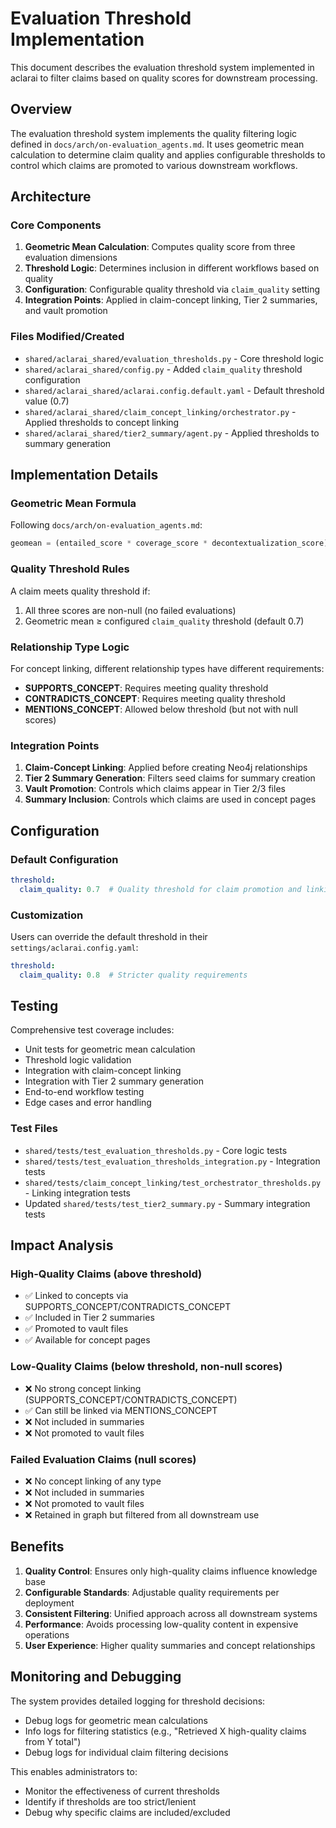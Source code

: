# Evaluation Threshold Implementation

This document describes the evaluation threshold system implemented in aclarai to filter claims based on quality scores for downstream processing.

## Overview

The evaluation threshold system implements the quality filtering logic defined in `docs/arch/on-evaluation_agents.md`. It uses geometric mean calculation to determine claim quality and applies configurable thresholds to control which claims are promoted to various downstream workflows.

## Architecture

### Core Components

1. **Geometric Mean Calculation**: Computes quality score from three evaluation dimensions
2. **Threshold Logic**: Determines inclusion in different workflows based on quality
3. **Configuration**: Configurable quality threshold via `claim_quality` setting
4. **Integration Points**: Applied in claim-concept linking, Tier 2 summaries, and vault promotion

### Files Modified/Created

- `shared/aclarai_shared/evaluation_thresholds.py` - Core threshold logic
- `shared/aclarai_shared/config.py` - Added `claim_quality` threshold configuration
- `shared/aclarai_shared/aclarai.config.default.yaml` - Default threshold value (0.7)
- `shared/aclarai_shared/claim_concept_linking/orchestrator.py` - Applied thresholds to concept linking
- `shared/aclarai_shared/tier2_summary/agent.py` - Applied thresholds to summary generation

## Implementation Details

### Geometric Mean Formula

Following `docs/arch/on-evaluation_agents.md`:

```python
geomean = (entailed_score * coverage_score * decontextualization_score) ** (1/3)
```

### Quality Threshold Rules

A claim meets quality threshold if:
1. All three scores are non-null (no failed evaluations)
2. Geometric mean ≥ configured `claim_quality` threshold (default 0.7)

### Relationship Type Logic

For concept linking, different relationship types have different requirements:

- **SUPPORTS_CONCEPT**: Requires meeting quality threshold
- **CONTRADICTS_CONCEPT**: Requires meeting quality threshold  
- **MENTIONS_CONCEPT**: Allowed below threshold (but not with null scores)

### Integration Points

1. **Claim-Concept Linking**: Applied before creating Neo4j relationships
2. **Tier 2 Summary Generation**: Filters seed claims for summary creation
3. **Vault Promotion**: Controls which claims appear in Tier 2/3 files
4. **Summary Inclusion**: Controls which claims are used in concept pages

## Configuration

### Default Configuration

```yaml
threshold:
  claim_quality: 0.7  # Quality threshold for claim promotion and linking
```

### Customization

Users can override the default threshold in their `settings/aclarai.config.yaml`:

```yaml
threshold:
  claim_quality: 0.8  # Stricter quality requirements
```

## Testing

Comprehensive test coverage includes:

- Unit tests for geometric mean calculation
- Threshold logic validation
- Integration with claim-concept linking
- Integration with Tier 2 summary generation
- End-to-end workflow testing
- Edge cases and error handling

### Test Files

- `shared/tests/test_evaluation_thresholds.py` - Core logic tests
- `shared/tests/test_evaluation_thresholds_integration.py` - Integration tests
- `shared/tests/claim_concept_linking/test_orchestrator_thresholds.py` - Linking integration tests
- Updated `shared/tests/test_tier2_summary.py` - Summary integration tests

## Impact Analysis

### High-Quality Claims (above threshold)
- ✅ Linked to concepts via SUPPORTS_CONCEPT/CONTRADICTS_CONCEPT
- ✅ Included in Tier 2 summaries
- ✅ Promoted to vault files
- ✅ Available for concept pages

### Low-Quality Claims (below threshold, non-null scores)
- ❌ No strong concept linking (SUPPORTS_CONCEPT/CONTRADICTS_CONCEPT)
- ✅ Can still be linked via MENTIONS_CONCEPT
- ❌ Not included in summaries
- ❌ Not promoted to vault files

### Failed Evaluation Claims (null scores)
- ❌ No concept linking of any type
- ❌ Not included in summaries  
- ❌ Not promoted to vault files
- ❌ Retained in graph but filtered from all downstream use

## Benefits

1. **Quality Control**: Ensures only high-quality claims influence knowledge base
2. **Configurable Standards**: Adjustable quality requirements per deployment
3. **Consistent Filtering**: Unified approach across all downstream systems
4. **Performance**: Avoids processing low-quality content in expensive operations
5. **User Experience**: Higher quality summaries and concept relationships

## Monitoring and Debugging

The system provides detailed logging for threshold decisions:

- Debug logs for geometric mean calculations
- Info logs for filtering statistics (e.g., "Retrieved X high-quality claims from Y total")
- Debug logs for individual claim filtering decisions

This enables administrators to:
- Monitor the effectiveness of current thresholds
- Identify if thresholds are too strict/lenient
- Debug why specific claims are included/excluded